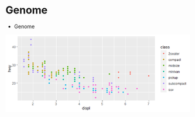 # Genome 

* Genome

![](https://github.com/dystaSatria/Biocomputing/blob/main/genomeBasic/Rplot01.png)
